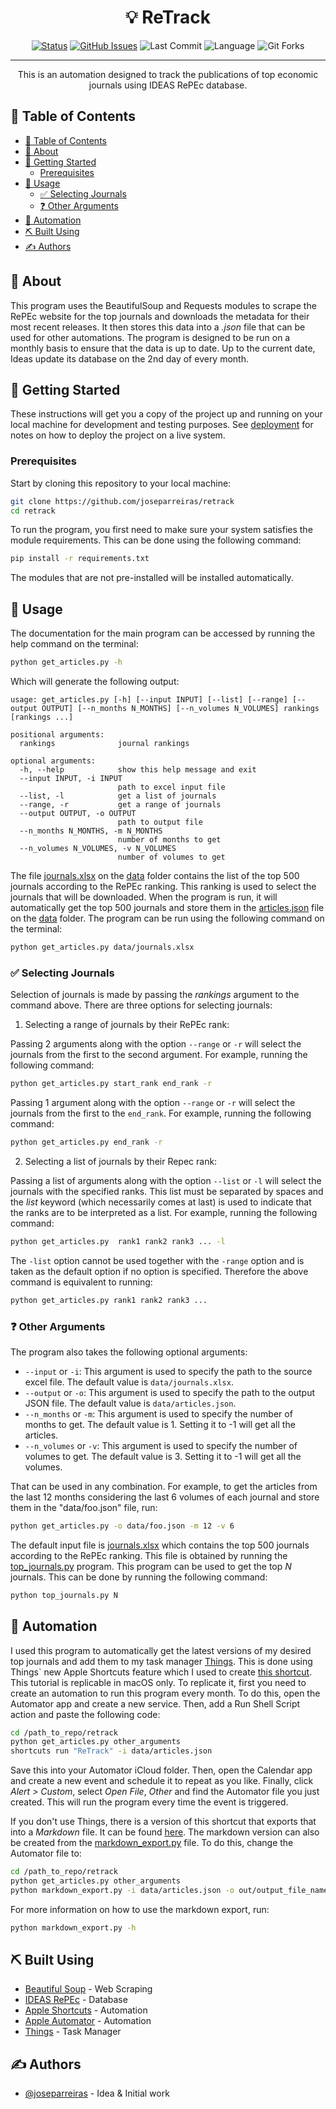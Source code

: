 <h1 align="center">💡 ReTrack</h1>

<div align="center">

[![Status](https://img.shields.io/badge/status-active-success.svg)]()
[![GitHub Issues](https://img.shields.io/github/issues/joseparreiras/retrack.svg)](https://github.com/joseparreiras/retrack/issues)
![Last Commit](https://img.shields.io/github/last-commit/joseparreiras/retrack)
![Language](https://img.shields.io/github/languages/top/joseparreiras/retrack)
![Git Forks](https://img.shields.io/github/forks/joseparreiras/retrack?label=Fork)

</div>

---

<p align="center"> This is an automation designed to track the publications of top economic journals using IDEAS RePEc database.
    <br> 
</p>

## 📝 Table of Contents

- [📝 Table of Contents](#-table-of-contents)
- [🧐 About ](#-about-)
- [🏁 Getting Started ](#-getting-started-)
  - [Prerequisites](#prerequisites)
- [🎈 Usage ](#-usage-)
  - [✅ Selecting Journals](#-selecting-journals)
  - [❓ Other Arguments](#-other-arguments)
- [🤖 Automation ](#-automation-)
- [⛏️ Built Using ](#️-built-using-)
- [✍️ Authors ](#️-authors-)

## 🧐 About <a name = "about"></a>

This program uses the BeautifulSoup and Requests modules to scrape the RePEc website for the top journals and downloads the metadata for their most recent releases. It then stores this data into a *.json* file that can be used for other automations. The program is designed to be run on a monthly basis to ensure that the data is up to date. Up to the current date, Ideas update its database on the 2nd day of every month.

## 🏁 Getting Started <a name = "getting_started"></a>

These instructions will get you a copy of the project up and running on your local machine for development and testing purposes. See [deployment](#deployment) for notes on how to deploy the project on a live system.

### Prerequisites

Start by cloning this repository to your local machine:

```bash
git clone https://github.com/joseparreiras/retrack 
cd retrack
```

To run the program, you first need to make sure your system satisfies the module requirements. This can be done using the following command:

```bash
pip install -r requirements.txt
```

The modules that are not pre-installed will be installed automatically.

## 🎈 Usage <a name="usage"></a>

The documentation for the main program can be accessed by running the help command on the terminal:

```bash
python get_articles.py -h
```

Which will generate the following output:

```
usage: get_articles.py [-h] [--input INPUT] [--list] [--range] [--output OUTPUT] [--n_months N_MONTHS] [--n_volumes N_VOLUMES] rankings [rankings ...]

positional arguments:
  rankings              journal rankings

optional arguments:
  -h, --help            show this help message and exit
  --input INPUT, -i INPUT
                        path to excel input file
  --list, -l            get a list of journals
  --range, -r           get a range of journals
  --output OUTPUT, -o OUTPUT
                        path to output file
  --n_months N_MONTHS, -m N_MONTHS
                        number of months to get
  --n_volumes N_VOLUMES, -v N_VOLUMES
                        number of volumes to get
````

The file [journals.xlsx](data/journals.xlsx) on the [data](/data) folder contains the list of the top 500 journals according to the RePEc ranking. This ranking is used to select the journals that will be downloaded. When the program is run, it will automatically get the top 500 journals and store them in the [articles.json](/data/articles.json) file on the [data](/data) folder. The program can be run using the following command on the terminal:

```bash
python get_articles.py data/journals.xlsx
```

### ✅ Selecting Journals

Selection of journals is made by passing the *rankings* argument to the command above. There are three options for selecting journals:
1. Selecting a range of journals by their RePEc rank:

Passing 2 arguments along with the option `--range` or `-r` will select the journals from the first to the second argument. For example, running the following command:
```bash
python get_articles.py start_rank end_rank -r
```
Passing 1 argument along with the option `--range` or `-r` will select the journals from the first to the `end_rank`. For example, running the following command:
```bash
python get_articles.py end_rank -r
```

2. Selecting a list of journals by their Repec rank:

Passing a list of arguments along with the option `--list` or `-l` will select the journals with the specified ranks. This list must be separated by spaces and the *list* keyword (which necessarily comes at last) is used to indicate that the ranks are to be interpreted as a list. For example, running the following command:
```bash
python get_articles.py  rank1 rank2 rank3 ... -l
```
The `-list` option cannot be used together with the `-range` option and is taken as the default option if no option is specified. Therefore the above command is equivalent to running:
```bash
python get_articles.py rank1 rank2 rank3 ...
```

### ❓ Other Arguments  

The program also takes the following optional arguments:

- `--input` or `-i`: This argument is used to specify the path to the source excel file. The default value is `data/journals.xlsx`.
- `--output` or `-o`: This argument is used to specify the path to the output JSON file. The default value is `data/articles.json`.
- `--n_months` or `-m`: This argument is used to specify the number of months to get. The default value is 1. Setting it to -1 will get all the articles.
- `--n_volumes` or `-v`: This argument is used to specify the number of volumes to get. The default value is 3. Setting it to -1 will get all the volumes.

That can be used in any combination. For example, to get the articles from the last 12 months considering the last 6 volumes of each journal and store them in the "data/foo.json" file, run:

```bash
python get_articles.py -o data/foo.json -m 12 -v 6
```

The default input file is [journals.xlsx](data/journals.xlsx) which contains the top 500 journals according to the RePEc ranking. This file is obtained by running the [top_journals.py](/top_journals.py) program. This program can be used to get the top *N* journals. This can be done by running the following command:

```bash
python top_journals.py N
```
## 🤖 Automation <a name = "automation"></a>

I used this program to automatically get the latest versions of my desired top journals and add them to my task manager [Things](https://culturedcode.com/things/). This is done using Things` new Apple Shortcuts feature which I used to create [this shortcut](https://www.icloud.com/shortcuts/6a873d1662244c7d9fa959bfaf3bddd0). This tutorial is replicable in macOS only. 
To replicate it, first you need to create an automation to run this program every month. To do this, open the Automator app and create a new service. Then, add a Run Shell Script action and paste the following code:

```bash
cd /path_to_repo/retrack
python get_articles.py other_arguments
shortcuts run "ReTrack" -i data/articles.json
```

Save this into your Automator iCloud folder. Then, open the Calendar app and create a new event and schedule it to repeat as you like. Finally, click *Alert > Custom*, select *Open File*, *Other* and find the Automator file you just created. This will run the program every time the event is triggered.

If you don't use Things, there is a version of this shortcut that exports that into a *Markdown* file. It can be found [here](https://www.icloud.com/shortcuts/0d680d0eabaf489e8c77c2e124e433f8). The markdown version can also be created from the [markdown_export.py](/markdown_export.py) file. To do this, change the Automator file to:

```bash
cd /path_to_repo/retrack
python get_articles.py other_arguments
python markdown_export.py -i data/articles.json -o out/output_file_name.md
```

For more information on how to use the markdown export, run:

```bash
python markdown_export.py -h
```

## ⛏️ Built Using <a name = "built_using"></a>

- [Beautiful Soup](https://www.crummy.com/software/BeautifulSoup/bs4/doc/) - Web Scraping
- [IDEAS RePEc](https://ideas.repec.org) - Database
- [Apple Shortcuts](https://support.apple.com/en-us/HT208309) - Automation
- [Apple Automator](https://support.apple.com/en-us/HT201236) - Automation
- [Things](https://culturedcode.com/things/) - Task Manager

## ✍️ Authors <a name = "authors"></a>

- [@joseparreiras](https://github.com/joseparreiras) - Idea & Initial work